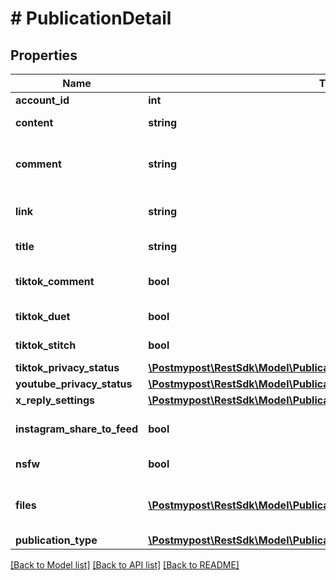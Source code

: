 # # PublicationDetail

## Properties

Name | Type | Description | Notes
------------ | ------------- | ------------- | -------------
**account_id** | **int** | Account ID | [optional]
**content** | **string** | Publication text | [optional]
**comment** | **string** | First comment on the publication | [optional]
**link** | **string** | External link for the publication | [optional]
**title** | **string** | Publication title | [optional]
**tiktok_comment** | **bool** | Allow comments on TikTok | [optional]
**tiktok_duet** | **bool** | Allow duets on TikTok | [optional]
**tiktok_stitch** | **bool** | Allow stitch on TikTok | [optional]
**tiktok_privacy_status** | [**\Postmypost\RestSdk\Model\PublicationDetailTikTokPrivacyStatusEnum**](PublicationDetailTikTokPrivacyStatusEnum.md) |  | [optional]
**youtube_privacy_status** | [**\Postmypost\RestSdk\Model\PublicationDetailYouTubePrivacyStatusEnum**](PublicationDetailYouTubePrivacyStatusEnum.md) |  | [optional]
**x_reply_settings** | [**\Postmypost\RestSdk\Model\PublicationDetailXReplySettingsEnum**](PublicationDetailXReplySettingsEnum.md) |  | [optional]
**instagram_share_to_feed** | **bool** | Share to Instagram feed | [optional]
**nsfw** | **bool** | Not safe for work flag | [optional]
**files** | [**\Postmypost\RestSdk\Model\PublicationFileResponseEnum[]**](PublicationFileResponseEnum.md) | List of files attached to the publication | [optional]
**publication_type** | [**\Postmypost\RestSdk\Model\PublicationDetailPublicationTypeEnum**](PublicationDetailPublicationTypeEnum.md) |  |

[[Back to Model list]](../../README.md#models) [[Back to API list]](../../README.md#endpoints) [[Back to README]](../../README.md)
